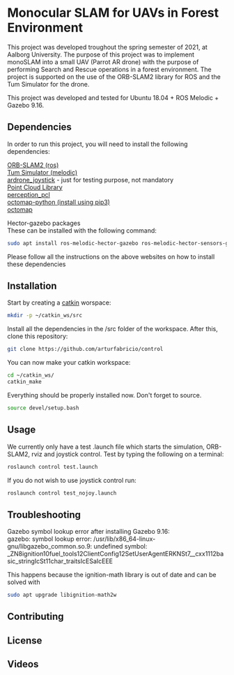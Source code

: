 # Monocular SLAM for UAVs in Forest Environment

This project was developed troughout the spring semester of 2021, at Aalborg University. The purpose of this project was to implement monoSLAM into a small UAV (Parrot AR drone) with the purpose of performing Search and Rescue operations in a forest environment. The project is supported on the use of the ORB-SLAM2 library for ROS and the Tum Simulator for the drone.

This project was developed and tested for Ubuntu 18.04 + ROS Melodic + Gazebo 9.16.

## Dependencies

In order to run this project, you will need to install the following dependencies:

[ORB-SLAM2 (ros)](http://wiki.ros.org/orb_slam2_ros)<br/>
[Tum Simulator (melodic)](https://github.com/surajmahangade/tum_simulator_melodic)<br/>
[ardrone_joystick](https://github.com/acpopescu/ardrone_joystick) - just for testing purpose, not mandatory<br/>
[Point Cloud Library](https://pointclouds.org/downloads/)<br/>
[perception_pcl](https://github.com/ros-perception/perception_pcl) <br/>
[octomap-python (install using pip3)](https://pypi.org/project/octomap-python/1.8.0.post8/) <br/>
[octomap](http://wiki.ros.org/octomap)<br/>

Hector-gazebo packages <br/>
These can be installed with the following command:

```bash
sudo apt install ros-melodic-hector-gazebo ros-melodic-hector-sensors-gazebo ros-melodic-hector-xacro-tools
```

Please follow all the instructions on the above websites on how to install these dependencies

## Installation

Start by creating a [catkin](http://wiki.ros.org/catkin/Tutorials/create_a_workspace) worspace:

```bash
mkdir -p ~/catkin_ws/src
```

Install all the dependencies in the /src folder of the workspace. After this, clone this repository:

```bash
git clone https://github.com/arturfabricio/control
```

You can now make your catkin workspace:

```bash
cd ~/catkin_ws/
catkin_make
```

Everything should be properly installed now. Don't forget to source.

```bash
source devel/setup.bash
```

## Usage

We currently only have a test .launch file which starts the simulation, ORB-SLAM2, rviz and joystick control. Test by typing the following on a terminal:

```bash
roslaunch control test.launch
```

If you do not wish to use joystick control run:

```bash
roslaunch control test_nojoy.launch
```

## Troubleshooting

Gazebo symbol lookup error after installing Gazebo 9.16:<br/>
gazebo: symbol lookup error: /usr/lib/x86_64-linux-gnu/libgazebo_common.so.9: undefined symbol: \_ZN8ignition10fuel_tools12ClientConfig12SetUserAgentERKNSt7\_\_cxx1112basic_stringIcSt11char_traitsIcESaIcEEE

This happens because the ignition-math library is out of date and can be solved with

```bash
sudo apt upgrade libignition-math2w
```

## Contributing

## License

## Videos
